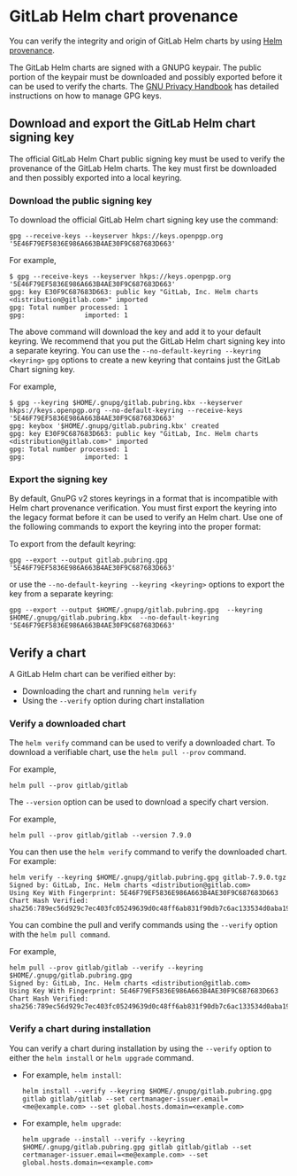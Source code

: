 # GitLab Helm chart provenance

You can verify the integrity and origin of GitLab Helm charts by using
[Helm provenance](https://helm.sh/docs/topics/provenance/).

The GitLab Helm charts are signed with a GNUPG keypair. The public portion of
the keypair must be downloaded and possibly exported before it can be used to
verify the charts. The
[GNU Privacy Handbook](https://www.gnupg.org/gph/en/manual/x56.html) has
detailed instructions on how to manage GPG keys.

## Download and export the GitLab Helm chart signing key

The official GitLab Helm Chart public signing key must be used to verify the
provenance of the GitLab Helm charts. The key must first be downloaded and then
possibly exported into a local keyring.

### Download the public signing key

To download the official GitLab Helm chart signing key use the command:

```shell
gpg --receive-keys --keyserver hkps://keys.openpgp.org '5E46F79EF5836E986A663B4AE30F9C687683D663'
```

For example,

```shell
$ gpg --receive-keys --keyserver hkps://keys.openpgp.org '5E46F79EF5836E986A663B4AE30F9C687683D663'
gpg: key E30F9C687683D663: public key "GitLab, Inc. Helm charts <distribution@gitlab.com>" imported
gpg: Total number processed: 1
gpg:               imported: 1
```

The above command will download the key and add it to your default keyring. We
recommend that you put the GitLab Helm chart signing key into a separate
keyring. You can use the `--no-default-keyring --keyring <keyring>` `gpg`
options to create a new keyring that contains just the GitLab Chart signing key.

For example,

```shell
$ gpg --keyring $HOME/.gnupg/gitlab.pubring.kbx --keyserver hkps://keys.openpgp.org --no-default-keyring --receive-keys '5E46F79EF5836E986A663B4AE30F9C687683D663'
gpg: keybox '$HOME/.gnupg/gitlab.pubring.kbx' created
gpg: key E30F9C687683D663: public key "GitLab, Inc. Helm charts <distribution@gitlab.com>" imported
gpg: Total number processed: 1
gpg:               imported: 1
```

### Export the signing key

By default, GnuPG v2 stores keyrings in a format that is incompatible with Helm
chart provenance verification. You must first export the keyring into the legacy
format before it can be used to verify an Helm chart. Use one of the following
commands to export the keyring into the proper format:

To export from the default keyring:

```shell
gpg --export --output gitlab.pubring.gpg '5E46F79EF5836E986A663B4AE30F9C687683D663'
```

or use the `--no-default-keyring --keyring <keyring>` options to export the key
from a separate keyring:

```shell
gpg --export --output $HOME/.gnupg/gitlab.pubring.gpg  --keyring $HOME/.gnupg/gitlab.pubring.kbx  --no-default-keyring '5E46F79EF5836E986A663B4AE30F9C687683D663'
```

## Verify a chart

A GitLab Helm chart can be verified either by:

- Downloading the chart and running `helm verify`
- Using the `--verify` option during chart installation

### Verify a downloaded chart

The `helm verify` command can be used to verify a downloaded chart. To download a verifiable chart, use the `helm pull --prov` command.

For example,

```shell
helm pull --prov gitlab/gitlab
```

The `--version` option can be used to download a specify chart version.

For example,

```shell
helm pull --prov gitlab/gitlab --version 7.9.0
```

You can then use the `helm verify` command to verify the downloaded chart. For example:

```shell
helm verify --keyring $HOME/.gnupg/gitlab.pubring.gpg gitlab-7.9.0.tgz
Signed by: GitLab, Inc. Helm charts <distribution@gitlab.com>
Using Key With Fingerprint: 5E46F79EF5836E986A663B4AE30F9C687683D663
Chart Hash Verified: sha256:789ec56d929c7ec403fc05249639d0c48ff6ab831f90db7c6ac133534d0aba19
```

You can combine the pull and verify commands using the `--verify` option with the `helm pull command`.

For example,

```shell
helm pull --prov gitlab/gitlab --verify --keyring $HOME/.gnupg/gitlab.pubring.gpg
Signed by: GitLab, Inc. Helm charts <distribution@gitlab.com>
Using Key With Fingerprint: 5E46F79EF5836E986A663B4AE30F9C687683D663
Chart Hash Verified: sha256:789ec56d929c7ec403fc05249639d0c48ff6ab831f90db7c6ac133534d0aba19
```

### Verify a chart during installation

You can verify a chart during installation by using the `--verify` option to
either the `helm install` or `helm upgrade` command.

- For example, `helm install`:

  ```shell
  helm install --verify --keyring $HOME/.gnupg/gitlab.pubring.gpg gitlab gitlab/gitlab --set certmanager-issuer.email=<me@example.com> --set global.hosts.domain=<example.com>
  ```

- For example, `helm upgrade`:

  ```shell
  helm upgrade --install --verify --keyring $HOME/.gnupg/gitlab.pubring.gpg gitlab gitlab/gitlab --set certmanager-issuer.email=<me@example.com> --set global.hosts.domain=<example.com>
  ```
